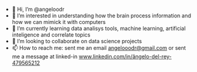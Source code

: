 - 👋 Hi, I’m @angeloodr
- 👀 I’m interested in understanding how the brain process information and how we can mimick it with computers
- 🌱 I’m currently learning data analisys tools, machine learning, artificial inteligence and correlate topics
- 💞️ I’m looking to collaborate on data science projects
- 📫 How to reach me: sent me an email angelooodr@gmail.com or sent me a message at linked-in www.linkedin.com/in/ângelo-del-rey-479565212

<!---
angeloodr/angeloodr is a ✨ special ✨ repository because its `README.md` (this file) appears on your GitHub profile.
You can click the Preview link to take a look at your changes.
--->

